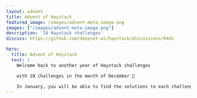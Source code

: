 ```yaml
---
layout: advent
title: Advent of Haystack
featured_image: /images/advent-meta-image.png
images: ["/images/advent-meta-image.png"]
description: '10 Haystack challenges'
discuss: https://github.com/deepset-ai/haystack/discussions/6441

hero:
  title: Advent of Haystack
  text: |
    Welcome back to another year of Haystack challenges 

    with 10 challenges in the month of December 🎉

    In January, you will be able to find the solutions to each challenge here too 🚀
---
```

